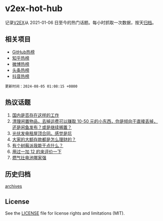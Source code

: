 # v2ex-hot-hub

 记录[V2EX](https://www.v2ex.com/)从 2021-01-06 日至今的热门话题。每小时抓取一次数据，按天[归档](archives)。
 
 ## 相关项目

- [GitHub热榜](https://github.com/lonnyzhang423/github-hot-hub)
- [知乎热榜](https://github.com/lonnyzhang423/zhihu-hot-hub)
- [微博热榜](https://github.com/lonnyzhang423/weibo-hot-hub)
- [头条热榜](https://github.com/lonnyzhang423/toutiao-hot-hub)
- [抖音热榜](https://github.com/lonnyzhang423/douyin-hot-hub)


 `更新时间：2024-08-05 01:08:15 +0800`

## 热议话题

1. [国内是否存在这样的工作](https://www.v2ex.com/t/1062361)
1. [清理闲置物品，去掉运费可以赚取 10-50 元的小东西，你是倾向于直接丢掉，还是闲鱼发布？或是继续搁置？](https://www.v2ex.com/t/1062342)
1. [光伏发电租屋顶合同。感觉是坑](https://www.v2ex.com/t/1062347)
1. [大家的大额存款都是怎么理财的？](https://www.v2ex.com/t/1062396)
1. [有个树莓派我能干点什么？](https://www.v2ex.com/t/1062386)
1. [用过一加 12 的来评价一下](https://www.v2ex.com/t/1062421)
1. [燃气灶电池哪家强](https://www.v2ex.com/t/1062362)

## 历史归档

[archives](archives)

## License

See the [LICENSE](LICENSE) file for license rights and limitations (MIT).
